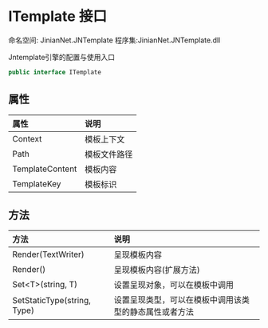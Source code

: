 # ITemplate 接口
命名空间: JinianNet.JNTemplate
程序集:JinianNet.JNTemplate.dll

Jntemplate引擎的配置与使用入口


```csharp
public interface ITemplate
```

## 属性
属性|说明|
:--|:--|
Context|模板上下文
Path|模板文件路径
TemplateContent|模板内容
TemplateKey|模板标识 


## 方法
方法|说明|
:--|:--|
Render(TextWriter)|呈现模板内容
Render()|呈现模板内容(扩展方法)
Set&lt;T&gt;(string, T)|设置呈现对象，可以在模板中调用
SetStaticType(string, Type)|设置呈现类型，可以在模板中调用该类型的静态属性或者方法